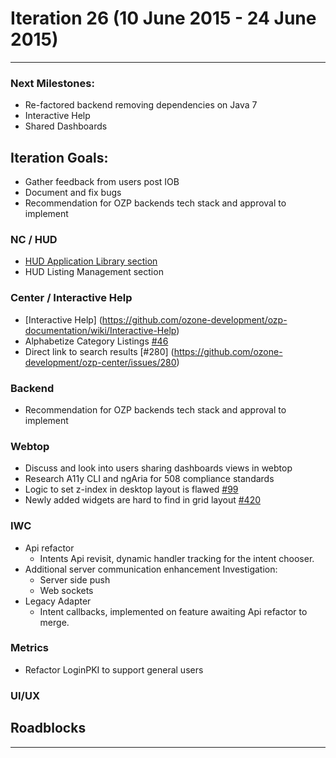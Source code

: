 # Iteration 26 (10 June 2015 - 24 June 2015)

*** 
### Next Milestones:
* Re-factored backend removing dependencies on Java 7
* Interactive Help
* Shared Dashboards


## Iteration Goals:
* Gather feedback from users post IOB
* Document and fix bugs 
* Recommendation for OZP backends tech stack and approval to implement

### NC / HUD
* [HUD Application Library section](https://github.com/ozone-development/ozp-documentation/wiki/Customized-HUD)
* HUD Listing Management section

### Center / Interactive Help
* [Interactive Help] (https://github.com/ozone-development/ozp-documentation/wiki/Interactive-Help)
* Alphabetize Category Listings [#46](https://github.com/ozone-development/ozp-center/issues/46)
* Direct link to search results [#280] (https://github.com/ozone-development/ozp-center/issues/280)

### Backend
* Recommendation for OZP backends tech stack and approval to implement

### Webtop
* Discuss and look into users sharing dashboards views in webtop
* Research A11y CLI and ngAria for 508 compliance standards  
* Logic to set z-index in desktop layout is flawed [#99](http://github.com/ozone-development/ozp-webtop/issues/99)
* Newly added widgets are hard to find in grid layout [#420](http://github.com/ozone-development/ozp-webtop/issues/420)

### IWC
* Api refactor
    * Intents Api revisit, dynamic handler tracking for the intent chooser.
* Additional server communication enhancement Investigation:
    * Server side push
    * Web sockets
* Legacy Adapter
    * Intent callbacks, implemented on feature awaiting Api refactor to merge.

### Metrics
* Refactor LoginPKI to support general users

### UI/UX

## Roadblocks

***
